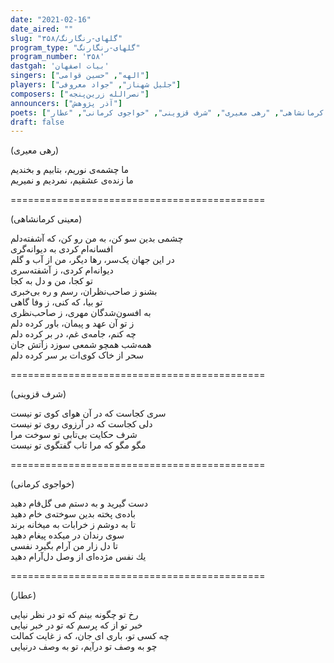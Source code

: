 ```yaml
---
date: "2021-02-16"
date_aired: ""
slug: "گلهای-رنگارنگ/۳۵۸"
program_type: "گلهای-رنگارنگ"
program_number: '۳۵۸'
dastgah: 'بیات اصفهان'
singers: ["الهه", "حسین قوامی"]
players: ["جلیل شهناز", "جواد معروفی"]
composers: ["نصرالله زرین‌پنجه"]
announcers: ["آذر پژوهش"]
poets: ["معینی کرمانشاهی", "رهی معیری", "شرف قزوینی", "خواجوی کرمانی", "عطار"]
draft: false
---
```


(رهی معیری)  

ما چشمه‌ی نوریم، بتابیم و بخندیم  
ما زنده‌ی عشقیم، نمردیم و نمیریم  

============================================  

(معینی کرمانشاهی)  

چشمی بدین سو کن، به من رو کن، که آشفته‌دلم  
افسانه‌ام کردی به دیوانه‌گری  
در این جهان یک‌سر، رها دیگر، من از آب و گلم  
دیوانه‌ام کردی، ز آشفته‌سری  
تو کجا، من و دل به کجا  
بشنو ز صاحب‌نظران، رسم و ره بی‌خبری  
تو بیا، که کنی، ز وفا گاهی  
به افسون‌شدگان مهری، ز صاحب‌نظری  
ز تو آن عهد و پیمان، باور کرده دلم  
چه کنم، جامه‌ی غم، در بر کرده دلم  
همه‌شب همچو شمعی سوزد زآتش جان  
سحر از خاک کوی‌ات بر سر کرده دلم  

============================================  

(شرف قزوینی)  

سری کجاست که در آن هوای کوی تو نیست  
دلی کجاست که در آرزوی روی تو نیست  
شرف حکایت بی‌تابی تو سوخت مرا  
مگو مگو که مرا تاب گفتگوی تو نیست  

============================================  

(خواجوی کرمانی)  

دست گیرید و به دستم می گل‌فام دهید  
باده‌ی پخته بدین سوخته‌ی خام دهید  
تا به دوشم ز خرابات به میخانه برند  
سوی رندان در میکده پیغام دهید  
تا دل زار من آرام بگیرد نفسی  
یك نفس مژده‌ای از وصل دل‌آرام دهید  

============================================  

(عطار)  

رخ تو چگونه بینم که تو در نظر نیایی  
خبر تو از که پرسم که تو در خبر نیایی  
چه کسی تو، باری ای جان، که ز غایت کمالت  
چو به وصف تو درآیم، تو به وصف درنیایی  
